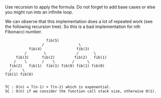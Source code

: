 Use recursion to apply the formula. Do not forget to add base cases or else you might run into an infinite loop.

We can observe that this implementation does a lot of repeated work (see the following recursion tree). So this is a bad implementation for nth Fibonacci number.

                       fib(5)   
                     /                \
               fib(4)                fib(3)   
             /        \              /       \ 
         fib(3)      fib(2)         fib(2)   fib(1)
        /    \       /    \        /      \
      fib(2)   fib(1)  fib(1) fib(0) fib(1) fib(0)
      /     \
    fib(1) fib(0)


    TC : O(n) = T(n-1) + T(n-2) which is exponential.
    SC : O(n) if we consider the function call stack size, otherwise O(1).
